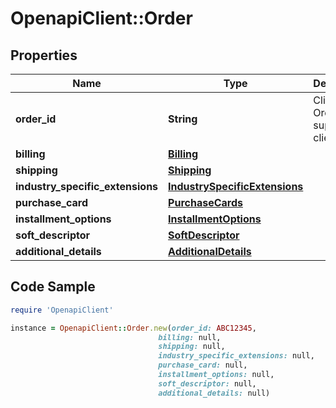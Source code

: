# OpenapiClient::Order

## Properties

Name | Type | Description | Notes
------------ | ------------- | ------------- | -------------
**order_id** | **String** | Client Order ID if supplied by client. | [optional] 
**billing** | [**Billing**](Billing.md) |  | [optional] 
**shipping** | [**Shipping**](Shipping.md) |  | [optional] 
**industry_specific_extensions** | [**IndustrySpecificExtensions**](IndustrySpecificExtensions.md) |  | [optional] 
**purchase_card** | [**PurchaseCards**](PurchaseCards.md) |  | [optional] 
**installment_options** | [**InstallmentOptions**](InstallmentOptions.md) |  | [optional] 
**soft_descriptor** | [**SoftDescriptor**](SoftDescriptor.md) |  | [optional] 
**additional_details** | [**AdditionalDetails**](AdditionalDetails.md) |  | [optional] 

## Code Sample

```ruby
require 'OpenapiClient'

instance = OpenapiClient::Order.new(order_id: ABC12345,
                                 billing: null,
                                 shipping: null,
                                 industry_specific_extensions: null,
                                 purchase_card: null,
                                 installment_options: null,
                                 soft_descriptor: null,
                                 additional_details: null)
```



